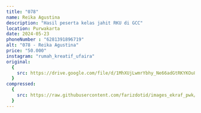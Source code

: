 ```yaml
---
title: "078"
name: Reika Agustina
description: "Hasil peserta kelas jahit RKU di GCC"
location: Purwakarta
date: 2024-05-23
phoneNumber : "6281391896719"
alt: "078 - Reika Agustina"
price: "50.000"
instagram: "rumah_kreatif_ufaira"
original:
  {
    src: https://drive.google.com/file/d/1MhXUjLwmrYbhy_Ne66adGtRKYKOu8GHG/view?usp=sharing,
  }
compressed:
  {
    src: https://raw.githubusercontent.com/farizdotid/images_ekraf_pwk/main/purwarupa/compressed/078_reika.png,
  }
---
```

